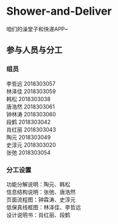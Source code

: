 # Shower-and-Deliver

咱们的澡堂子和快递APP~

## 参与人员与分工

### 组员
李哲远 2018303057  
林泽佳 2018303059  
韩松 2018303038  
唐浩然 2018303061  
钟林涛 2018303060  
段鹤 2018303042  
肖红丽 2018303043  
陶元 2018303049  
史淳元 2018303020  
张弛 2018303054  

### 分工设置
功能分解说明：陶元、韩松  
信息结构说明：张弛、唐浩然  
页面流程图：钟霖涛、史淳元  
低保真线框图：林泽佳、李哲远  
设计说明书：肖红丽、段鹤  
